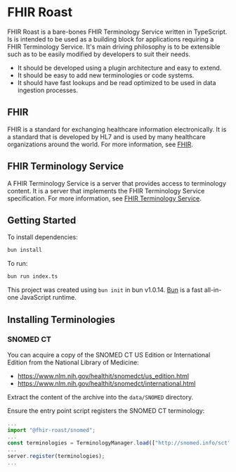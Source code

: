 # FHIR Roast

FHIR Roast is a bare-bones FHIR Terminology Service written in TypeScript. Is is intended to be used as a building block for applications requiring a FHIR Terminology Service. It's main driving philosophy is to be extensible such as to be easily modified by developers to suit their needs.

- It should be developed using a plugin architecture and easy to extend.
- It should be easy to add new terminologies or code systems.
- It should have fast lookups and be read optimized to be used in data ingestion processes.

## FHIR

FHIR is a standard for exchanging healthcare information electronically. It is a standard that is developed by HL7 and is used by many healthcare organizations around the world. For more information, see [FHIR](https://www.hl7.org/fhir/).

## FHIR Terminology Service

A FHIR Terminology Service is a server that provides access to terminology content. It is a server that implements the FHIR Terminology Service specification. For more information, see [FHIR Terminology Service](https://build.fhir.org/terminology-service.html).

## Getting Started

To install dependencies:

```bash
bun install
```

To run:

```bash
bun run index.ts
```

This project was created using `bun init` in bun v1.0.14. [Bun](https://bun.sh) is a fast all-in-one JavaScript runtime.

## Installing Terminologies

### SNOMED CT

You can acquire a copy of the SNOMED CT US Edition or International Edition from the National Library of Medicine:

- https://www.nlm.nih.gov/healthit/snomedct/us_edition.html
- https://www.nlm.nih.gov/healthit/snomedct/international.html

Extract the content of the archive into the `data/SNOMED` directory.

Ensure the entry point script registers the SNOMED CT terminology:

```typescript
...
import "@fhir-roast/snomed";
...
const terminologies = TerminologyManager.load(["http://snomed.info/sct"]);
...
server.register(terminologies);
...
```
